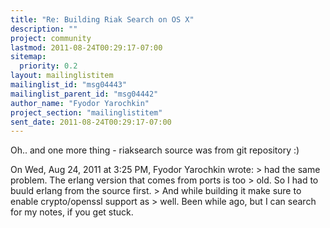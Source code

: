 ```yaml
---
title: "Re: Building Riak Search on OS X"
description: ""
project: community
lastmod: 2011-08-24T00:29:17-07:00
sitemap:
  priority: 0.2
layout: mailinglistitem
mailinglist_id: "msg04443"
mailinglist_parent_id: "msg04442"
author_name: "Fyodor Yarochkin"
project_section: "mailinglistitem"
sent_date: 2011-08-24T00:29:17-07:00
---
```



Oh.. and one more thing - riaksearch source was from git repository :)

On Wed, Aug 24, 2011 at 3:25 PM, Fyodor Yarochkin  wrote:
&gt; had the same problem. The erlang version that comes from ports is too
&gt; old. So I had to buuld erlang from the source first.
&gt; And while building it make sure to enable crypto/openssl support as
&gt; well. Been while ago, but I can search for my notes, if you get stuck.

